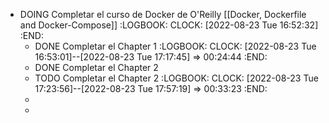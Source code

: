 - DOING Completar el curso de Docker de O'Reilly [[Docker, Dockerfile and Docker-Compose]]
  :LOGBOOK:
  CLOCK: [2022-08-23 Tue 16:52:32]
  :END:
	- DONE Completar el Chapter 1
	  :LOGBOOK:
	  CLOCK: [2022-08-23 Tue 16:53:01]--[2022-08-23 Tue 17:17:45] =>  00:24:44
	  :END:
	- DONE Completar el Chapter 2
	- TODO Completar el Chapter 2
	  :LOGBOOK:
	  CLOCK: [2022-08-23 Tue 17:23:56]--[2022-08-23 Tue 17:57:19] =>  00:33:23
	  :END:
	-
	-